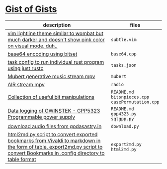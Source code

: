 # [Gist of Gists](gist.github.com/neelabalan)
|                                                                                                                 description                                                                                                                 |                          files                          |
|---------------------------------------------------------------------------------------------------------------------------------------------------------------------------------------------------------------------------------------------|---------------------------------------------------------|
|[vim lightline theme similar to wombat but much darker and doesn't show pink color on visual mode. duh..](https://api.github.com/gists/2df20441cb2b7c5925f0fc85be6b4ddf)                                                                     |`subtle.vim`                                             |
|[base64 encoding using bitset](https://api.github.com/gists/07c15ff151d68b02939ebb2e61da08c5)                                                                                                                                                |`base64.cpp`                                             |
|[task config to run individual rust program using just rustc](https://api.github.com/gists/c70dda56000ce24996e5625c33d05b59)                                                                                                                 |`tasks.json`                                             |
|[Mubert generative music stream mpv](https://api.github.com/gists/7634f28f7fb8a1f037f1bf81e145c1f8)                                                                                                                                          |`mubert`                                                 |
|[AIR stream mpv](https://api.github.com/gists/6256ef180d50a5a73bf3f31aa7b63f8e)                                                                                                                                                              |`radio`                                                  |
|[Collection of useful bit manipulations](https://api.github.com/gists/431935fde4a5b3a648a0f46667699f25)                                                                                                                                      |`README.md`<br>`bitsnpieces.cpp`<br>`casePermutation.cpp`|
|[Data logging of GWINSTEK - GPP5323 Programmable power supply](https://api.github.com/gists/c3d668b176bd502cf91593e9a32f9c6e)                                                                                                                |`README.md`<br>`gpp4323.py`<br>`sqlgpp.py`               |
|[download audio files from godasastry.in](https://api.github.com/gists/9b21c1be9745c900c3982806d6229edb)                                                                                                                                     |`download.py`                                            |
|[html2md.py script to convert exported bookmarks from Vivaldi to markdown in the form of table. export2md.py script to convert Bookmarks in .config directory to table format](https://api.github.com/gists/e3f45c5eab3e0e2009bfb1685728f2ae)|`export2md.py`<br>`html2md.py`                           |
